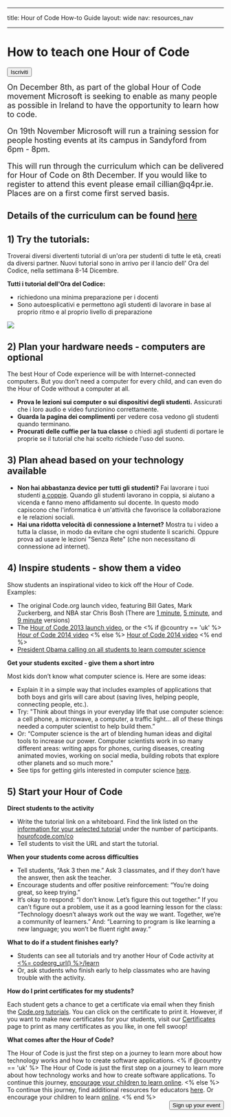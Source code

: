 * * *

title: Hour of Code How-to Guide layout: wide nav: resources_nav

* * *

<div class="row">
  <h1 class="col-sm-6">
    How to teach one Hour of Code
  </h1>
  
  <div class="col-sm-6 button-container centered">
    <a href="<%= hoc_uri('/#join') %>"><button class="signup-button">Iscriviti</button></a>
  </div>
</div>

<font size="4">On December 8th, as part of the global Hour of Code movement Microsoft is seeking to enable as many people as possible in Ireland to have the opportunity to learn how to code.</p> 

<p>
  On 19th November Microsoft will run a training session for people hosting events at its campus in Sandyford from 6pm - 8pm.
</p>

<p>
  This will run through the curriculum which can be delivered for Hour of Code on 8th December. If you would like to register to attend this event please email cillian@q4pr.ie. Places are on a first come first served basis. </font>
</p>

<h2>
  Details of the curriculum can be found <a href="https://www.touchdevelop.com/hourofcode2">here</a>
</h2>

<h2>
  1) Try the tutorials:
</h2>

<p>
  Troverai diversi divertenti tutorial di un'ora per studenti di tutte le età, creati da diversi partner. Nuovi tutorial sono in arrivo per il lancio dell' Ora del Codice, nella settimana 8-14 Dicembre.
</p>

<p>
  <strong>Tutti i tutorial dell'Ora del Codice:</strong>
</p>

<ul>
  <li>
    richiedono una minima preparazione per i docenti
  </li>
  <li>
    Sono autoesplicativi e permettono agli studenti di lavorare in base al proprio ritmo e al proprio livello di preparazione
  </li>
</ul>

<p>
  <a href="http://<%=codeorg_url() %>/learn"><img src="http://<%= codeorg_url() %>/images/tutorials.png" /></a>
</p>

<h2>
  2) Plan your hardware needs - computers are optional
</h2>

<p>
  The best Hour of Code experience will be with Internet-connected computers. But you don’t need a computer for every child, and can even do the Hour of Code without a computer at all.
</p>

<ul>
  <li>
    <strong>Prova le lezioni sui computer o sui dispositivi degli studenti.</strong> Assicurati che i loro audio e video funzionino correttamente.
  </li>
  <li>
    <strong>Guarda la pagina dei complimenti</strong> per vedere cosa vedono gli studenti quando terminano.
  </li>
  <li>
    <strong>Procurati delle cuffie per la tua classe</strong> o chiedi agli studenti di portare le proprie se il tutorial che hai scelto richiede l'uso del suono.
  </li>
</ul>

<h2>
  3) Plan ahead based on your technology available
</h2>

<ul>
  <li>
    <strong>Non hai abbastanza device per tutti gli studenti?</strong> Fai lavorare i tuoi studenti <a href="http://www.ncwit.org/resources/pair-programming-box-power-collaborative-learning">a coppie</a>. Quando gli studenti lavorano in coppia, si aiutano a vicenda e fanno meno affidamento sul docente. In questo modo capiscono che l'informatica è un'attività che favorisce la collaborazione e le relazioni sociali.
  </li>
  <li>
    <strong>Hai una ridotta velocità di connessione a Internet?</strong> Mostra tu i video a tutta la classe, in modo da evitare che ogni studente li scarichi. Oppure prova ad usare le lezioni "Senza Rete" (che non necessitano di connessione ad internet).
  </li>
</ul>

<h2>
  4) Inspire students - show them a video
</h2>

<p>
  Show students an inspirational video to kick off the Hour of Code. Examples:
</p>

<ul>
  <li>
    The original Code.org launch video, featuring Bill Gates, Mark Zuckerberg, and NBA star Chris Bosh (There are <a href="https://www.youtube.com/watch?v=qYZF6oIZtfc">1 minute</a>, <a href="https://www.youtube.com/watch?v=nKIu9yen5nc">5 minute</a>, and <a href="https://www.youtube.com/watch?v=dU1xS07N-FA">9 minute</a> versions)
  </li>
  <li>
    The <a href="https://www.youtube.com/watch?v=FC5FbmsH4fw">Hour of Code 2013 launch video</a>, or the <% if @country == 'uk' %> <a href="https://www.youtube.com/watch?v=96B5-JGA9EQ">Hour of Code 2014 video</a> <% else %> <a href="https://www.youtube.com/watch?v=rH7AjDMz_dc&index=2&list=PLzdnOPI1iJNe1WmdkMG-Ca8cLQpdEAL7Q">Hour of Code 2014 video</a> <% end %>
  </li>
  <li>
    <a href="https://www.youtube.com/watch?v=6XvmhE1J9PY">President Obama calling on all students to learn computer science</a>
  </li>
</ul>

<p>
  <strong>Get your students excited - give them a short intro</strong>
</p>

<p>
  Most kids don’t know what computer science is. Here are some ideas:
</p>

<ul>
  <li>
    Explain it in a simple way that includes examples of applications that both boys and girls will care about (saving lives, helping people, connecting people, etc.).
  </li>
  <li>
    Try: "Think about things in your everyday life that use computer science: a cell phone, a microwave, a computer, a traffic light… all of these things needed a computer scientist to help build them.”
  </li>
  <li>
    Or: “Computer science is the art of blending human ideas and digital tools to increase our power. Computer scientists work in so many different areas: writing apps for phones, curing diseases, creating animated movies, working on social media, building robots that explore other planets and so much more."
  </li>
  <li>
    See tips for getting girls interested in computer science <a href="http://<%= codeorg_url() %>/girls">here</a>.
  </li>
</ul>

<h2>
  5) Start your Hour of Code
</h2>

<p>
  <strong>Direct students to the activity</strong>
</p>

<ul>
  <li>
    Write the tutorial link on a whiteboard. Find the link listed on the <a href="http://<%= codeorg_url() %>/learn">information for your selected tutorial</a> under the number of participants. <a href="http://hourofcode.com/co">hourofcode.com/co</a>
  </li>
  <li>
    Tell students to visit the URL and start the tutorial.
  </li>
</ul>

<p>
  <strong>When your students come across difficulties</strong>
</p>

<ul>
  <li>
    Tell students, “Ask 3 then me.” Ask 3 classmates, and if they don’t have the answer, then ask the teacher.
  </li>
  <li>
    Encourage students and offer positive reinforcement: “You’re doing great, so keep trying.”
  </li>
  <li>
    It’s okay to respond: “I don’t know. Let’s figure this out together.” If you can’t figure out a problem, use it as a good learning lesson for the class: “Technology doesn’t always work out the way we want. Together, we’re a community of learners.” And: “Learning to program is like learning a new language; you won’t be fluent right away.“
  </li>
</ul>

<p>
  <strong>What to do if a student finishes early?</strong>
</p>

<ul>
  <li>
    Students can see all tutorials and try another Hour of Code activity at <a href="http://<%= codeorg_url() %>/learn"><%= codeorg_url() %>/learn</a>
  </li>
  <li>
    Or, ask students who finish early to help classmates who are having trouble with the activity.
  </li>
</ul>

<p>
  <strong>How do I print certificates for my students?</strong>
</p>

<p>
  Each student gets a chance to get a certificate via email when they finish the <a href="http://studio.code.org">Code.org tutorials</a>. You can click on the certificate to print it. However, if you want to make new certificates for your students, visit our <a href="http://<%= codeorg_url() %>/certificates">Certificates</a> page to print as many certificates as you like, in one fell swoop!
</p>

<p>
  <strong>What comes after the Hour of Code?</strong>
</p>

<p>
  The Hour of Code is just the first step on a journey to learn more about how technology works and how to create software applications. <% if @country == 'uk' %> The Hour of Code is just the first step on a journey to learn more about how technology works and how to create software applications. To continue this journey, <a href="http://uk.code.org/learn/beyond">encourage your children to learn online</a>. <% else %> To continue this journey, find additional resources for educators <a href="http://<%= codeorg_url() %>/educate">here</a>. Or encourage your children to learn <a href="http://<%= codeorg_url() %>/learn/beyond">online</a>. <% end %> <a style="display: block" href="<%= hoc_uri('/#join') %>"><button style="float: right;">Sign up your event</button></a>
</p>